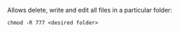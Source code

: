 
Allows delete, write and edit all files in a particular folder:
```
chmod -R 777 <desired folder>
```